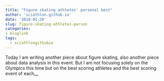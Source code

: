 ```yaml
---
title: "Figure skating athletes' personal best"
author: 'sciathlon.github.io'
date: '2018-01-20'
slug: figure-skating-athletes-person
categories:
- bloglink
tags:
  - sciathlongithubio
---
```


Today I am writing another piece about figure skating, also another piece about data analysis in this event. But I am not focusing solely on the Olympics this time but on the best scoring athletes and the best scoring event of each[... <i class="fas fa-external-link-alt"></i>](https://Sciathlon.github.io/post/personal_best_figure_skating/)

